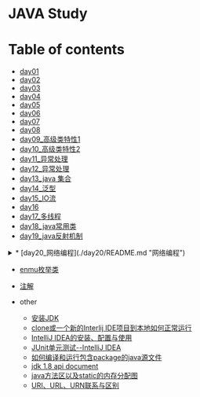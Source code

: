 JAVA Study
==

# Table of contents

* [day01](./day01/README.md "day01")
* [day02](./day02/README.md "day02")
* [day03](./day03/README.md "day03")
* [day04](./day04/README.md "day04")
* [day05](./day05/README.md "day05")
* [day06](./day06/README.md "day06")
* [day07](./day07/README.md "day07")
* [day08](./day08/README.md "day08")
* [day09_高级类特性1](./day09/README.md "day09")
* [day10_高级类特性2](./day10/README.md "day10")
* [day11_异常处理](./day11/README.md "day11")
* [day12_异常处理](./day12/README.md "day12")
* [day13_java 集合](./day13/README.md "day13")
* [day14_泛型](./day14/README.md "泛型")
* [day15_IO流](./day15/README.md "IO流")
* [day16](./day16/README.md "")
* [day17_多线程](./day17/README.md "多线程")
* [day18_java常用类](./day18/README.md "java常用类")
* [day19_java反射机制](./day19/README.md "java反射机制")

<details>  
<summary>* [day20_网络编程](./day20/README.md "网络编程")</summary>
* [day20_网络编程](./day20/README.md "网络编程")
    * 网络编程概述
    * 通讯要素
        * IP和端口
        * 网络通信协议
    * TCP socket网络编程
    * UDP socket网络编程
    * URL socket网络编程

</details>

* [enmu枚举类](./README/枚举类.md "enmu枚举类")
* [注解](./README/注解.md "注解")


* other
    * [安装JDK](./README/install_JDK.md "安装JDK")  
    * [clone或一个新的Interlij IDE项目到本地如何正常运行](./README/Interlij_IDE_open_new_clone_project.md "clone或一个新的Interlij IDE项目到本地如何正常运行")
    * [IntelliJ IDEA的安装、配置与使用](README/images/other/IntelliJ_IDEA的安装、配置与使用.pdf)
    * [JUnit单元测试--IntelliJ IDEA](./README/JUnit_IntelliJ_IDEA.md)
    * [如何编译和运行包含package的java源文件](./README/Compile_and_run_a_contain_package.md)
    * [jdk 1.8 api document](./README/java_resources.md)
    * [java方法区以及static的内存分配图](./README/java方法区以及static的内存分配图.md)
    * [URI、URL、URN联系与区别](./README/URI_URL_URN.md)
